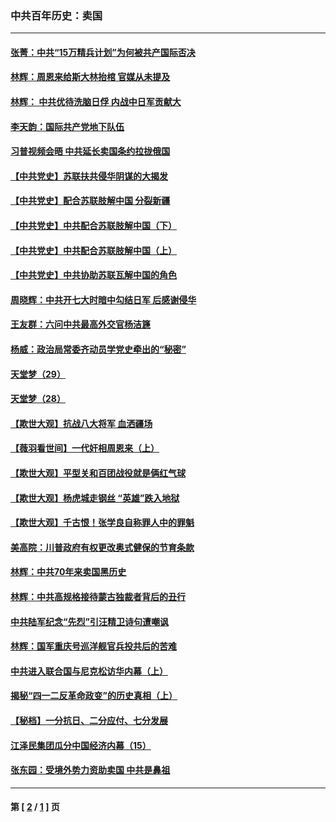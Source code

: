 ### 中共百年历史：卖国
---
#### [张菁：中共“15万精兵计划”为何被共产国际否决](../../pages/nf1176117/n13967677.md?04190430) 
#### [林辉：周恩来给斯大林抬棺 官媒从未提及](../../pages/nf1176117/n13961173.md?04190430) 
#### [林辉： 中共优待洗脑日俘 内战中日军贡献大](../../pages/nf1176117/n13624644.md?04190430) 
#### [李天韵：国际共产党地下队伍](../../pages/nf1176117/n13611808.md?04190430) 
#### [习普视频会晤 中共延长卖国条约拉拢俄国](../../pages/nf1176117/n13060971.md?04190430) 
#### [【中共党史】苏联扶共侵华阴谋的大揭发](../../pages/nf1176117/n13056050.md?04190430) 
#### [【中共党史】配合苏联肢解中国 分裂新疆](../../pages/nf1176117/n13040700.md?04190430) 
#### [【中共党史】中共配合苏联肢解中国（下）](../../pages/nf1176117/n13035660.md?04190430) 
#### [【中共党史】中共配合苏联肢解中国（上）](../../pages/nf1176117/n13030262.md?04190430) 
#### [【中共党史】中共协助苏联瓦解中国的角色](../../pages/nf1176117/n13018109.md?04190430) 
#### [周晓辉：中共开七大时暗中勾结日军 后感谢侵华](../../pages/nf1176117/n12921960.md?04190430) 
#### [王友群：六问中共最高外交官杨洁篪](../../pages/nf1176117/n12836495.md?04190430) 
#### [杨威：政治局常委齐动员学党史牵出的“秘密”](../../pages/nf1176117/n12764642.md?04190430) 
#### [天堂梦（29）](../../pages/nf1176117/n12408465.md?04190430) 
#### [天堂梦（28）](../../pages/nf1176117/n12408309.md?04190430) 
#### [【欺世大观】抗战八大将军 血洒疆场](../../pages/nf1176117/n12357044.md?04190430) 
#### [【薇羽看世间】一代奸相周恩来（上）](../../pages/nf1176117/n12401109.md?04190430) 
#### [【欺世大观】平型关和百团战役就是俩红气球](../../pages/nf1176117/n12359157.md?04190430) 
#### [【欺世大观】杨虎城走钢丝 “英雄”跌入地狱](../../pages/nf1176117/n12358840.md?04190430) 
#### [【欺世大观】千古恨！张学良自称罪人中的罪魁](../../pages/nf1176117/n12358629.md?04190430) 
#### [美高院：川普政府有权更改奥式健保的节育条款](../../pages/nf1176117/n12242171.md?04190430) 
#### [林辉：中共70年来卖国黑历史](../../pages/nf1176117/n11552181.md?04190430) 
#### [林辉：中共高规格接待蒙古独裁者背后的丑行](../../pages/nf1176117/n11225005.md?04190430) 
#### [中共陆军纪念“先烈”引汪精卫诗句遭嘲讽](../../pages/nf1176117/n11153345.md?04190430) 
#### [林辉：国军重庆号巡洋舰官兵投共后的苦难](../../pages/nf1176117/n10997801.md?04190430) 
#### [中共进入联合国与尼克松访华内幕（上）](../../pages/nf1176117/n10138788.md?04190430) 
#### [揭秘“四一二反革命政变”的历史真相（上）](../../pages/nf1176117/n9996650.md?04190430) 
#### [【秘档】一分抗日、二分应付、七分发展](../../pages/nf1176117/n9331484.md?04190430) 
#### [江泽民集团瓜分中国经济内幕（15）](../../pages/nf1176117/n9268584.md?04190430) 
#### [张东园：受境外势力资助卖国 中共是鼻祖](../../pages/nf1176117/n9272480.md?04190430) 

---
#### 第 [ [2](./2.md?04190430) / [1](./1.md?04190430) ] 页
